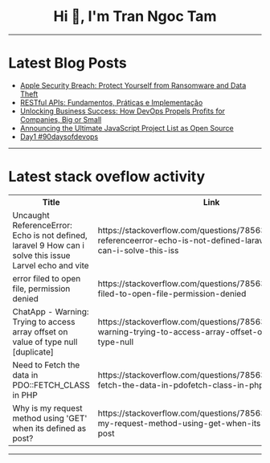 <h1 align="center">Hi 👋, I'm Tran Ngoc Tam</h1>

---

# Latest Blog Posts 
<!-- BLOG-POST-LIST:START -->
- [Apple Security Breach: Protect Yourself from Ransomware and Data Theft](https://dev.to/goktugerol/apple-security-breach-protect-yourself-from-ransomware-and-data-theft-1dg9)
- [RESTful APIs: Fundamentos, Práticas e Implementação](https://dev.to/thiagohnrt/restful-apis-fundamentos-praticas-e-implementacao-gle)
- [Unlocking Business Success: How DevOps Propels Profits for Companies, Big or Small](https://dev.to/arbythecoder/unlocking-business-success-how-devops-propels-profits-for-companies-big-or-small-4p0n)
- [Announcing the Ultimate JavaScript Project List as Open Source](https://dev.to/dk119819/announcing-the-ultimate-javascript-project-list-as-open-source-24l4)
- [Day1 #90daysofdevops](https://dev.to/oncloud7/day1-90daysofdevops-2pj0)
<!-- BLOG-POST-LIST:END -->

---

# Latest stack oveflow activity
<table>
  <tr><th>Title</th><th>Link</th></tr>
  <!-- STACKOVERFLOW:START --><tr><td>Uncaught ReferenceError: Echo is not defined, laravel 9 How can i solve this issue Larvel echo and vite</td><td>https://stackoverflow.com/questions/78563872/uncaught-referenceerror-echo-is-not-defined-laravel-9-how-can-i-solve-this-iss</td></tr><tr><td>error filed to open file, permission denied</td><td>https://stackoverflow.com/questions/78563855/error-filed-to-open-file-permission-denied</td></tr><tr><td>ChatApp - Warning: Trying to access array offset on value of type null [duplicate]</td><td>https://stackoverflow.com/questions/78563836/chatapp-warning-trying-to-access-array-offset-on-value-of-type-null</td></tr><tr><td>Need to Fetch the data in PDO::FETCH_CLASS in PHP</td><td>https://stackoverflow.com/questions/78563772/need-to-fetch-the-data-in-pdofetch-class-in-php</td></tr><tr><td>Why is my request method using &#39;GET&#39; when its defined as post?</td><td>https://stackoverflow.com/questions/78563630/why-is-my-request-method-using-get-when-its-defined-as-post</td></tr><!-- STACKOVERFLOW:END -->
</table>

---


